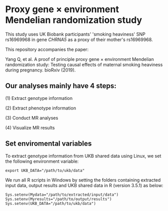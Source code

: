 # Proxy gene × environment Mendelian randomization study

This study uses UK Biobank participants' 'smoking heaviness' SNP rs16969968 in gene *CHRNA5* as a proxy of their mother's rs16969968.

This repository accompanies the paper:

Yang Q, et al. A proof of principle proxy gene × environment Mendelian randomization study: Testing causal effects of maternal smoking heaviness during pregnancy. bioRxiv (2019).

## Our analyses mainly have 4 steps:

(1) Extract genotype information

(2) Extract phenotype information

(3) Conduct MR analyses

(4) Visualize MR results

## Set enviromental variables

To extract genotype information from UKB shared data using Linux, we set the following environment variable:
```
export UKB_DATA="/path/to/ukb/data"
```

We run all R scripts in Windows by setting the folders containing extracted input data, output results and UKB shared data in R (version 3.5.1) as below:  
```
Sys.setenv(Mydata="/path/to/extracted/input/data")
Sys.setenv(Myresults="/path/to/output/results")
Sys.setenv(UKB_DATA="/path/to/ukb/data")
```
